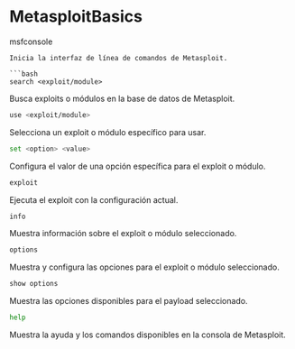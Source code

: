 # MetasploitBasics

msfconsole
```
Inicia la interfaz de línea de comandos de Metasploit.

```bash
search <exploit/module>
```
Busca exploits o módulos en la base de datos de Metasploit.

```bash
use <exploit/module>
```
Selecciona un exploit o módulo específico para usar.

```bash
set <option> <value>
```
Configura el valor de una opción específica para el exploit o módulo.

```bash
exploit
```
Ejecuta el exploit con la configuración actual.

```bash
info
```
Muestra información sobre el exploit o módulo seleccionado.

```bash
options
```
Muestra y configura las opciones para el exploit o módulo seleccionado.

```bash
show options
```
Muestra las opciones disponibles para el payload seleccionado.

```bash
help
```
Muestra la ayuda y los comandos disponibles en la consola de Metasploit.
```
